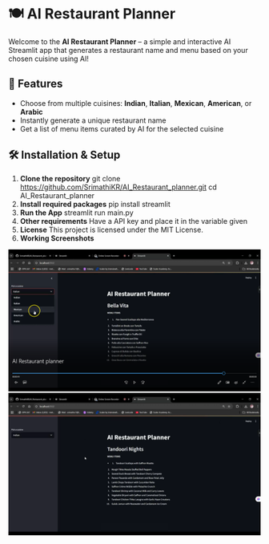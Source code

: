 # 🍽️ AI Restaurant Planner

Welcome to the **AI Restaurant Planner** – a simple and interactive AI Streamlit app that generates a restaurant name and menu based on your chosen cuisine using AI!

## 🚀 Features

- Choose from multiple cuisines: **Indian**, **Italian**, **Mexican**, **American**, or **Arabic**
- Instantly generate a unique restaurant name
- Get a list of menu items curated by AI for the selected cuisine

## 🛠️ Installation & Setup

1. **Clone the repository**
git clone https://github.com/SrimathiKR/AI_Restaurant_planner.git
cd AI_Restaurant_planner
2. **Install required packages**
pip install streamlit
3. **Run the App**
streamlit run main.py
4. **Other requirements**
Have a API key and place it in the variable given
5. **License**
This project is licensed under the MIT License.
6. **Working Screenshots**

![alt text](image.png)
![alt text](image-1.png)


